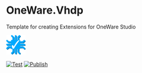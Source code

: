 # OneWare.Vhdp

Template for creating Extensions for OneWare Studio

![image](https://raw.githubusercontent.com/ProtopSolutions/OneWare.Vhdp/main/Icon.svg)

[![Test](https://github.com/ProtopSolutions/OneWare.Vhdp/actions/workflows/test.yml/badge.svg)](https://github.com/ProtopSolutions/OneWare.Vhdp/actions/workflows/test.yml)
[![Publish](https://github.com/ProtopSolutions/OneWare.Vhdp/actions/workflows/publish.yml/badge.svg)](https://github.com/ProtopSolutions/OneWare.Vhdp/actions/workflows/publish.yml)
